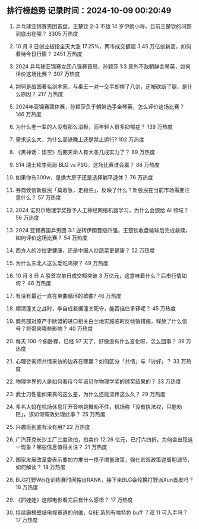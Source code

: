 
## 排行榜趋势 记录时间：2024-10-09 00:20:49
  
  1. 乒乓球亚锦赛男团首盘，王楚钦 2-3 不敌 14 岁伊朗小将，目前王楚钦的问题到底出在哪？ 3305 万热度
    
  2. 10 月 8 日创业板指全天大涨 17.25%，两市成交额超 3.45 万亿创新高，如何看待今日行情？ 2451 万热度
    
  3. 2024 乒乓球亚锦赛女团八强赛首局，孙颖莎 1:3 意外不敌朝鲜金琴英，如何评价这场比赛？ 307 万热度
    
  4. 荆轲是战国著名剑术家，与秦王一对一交手却挨了八剑，还被砍断了腿，是什么原因？ 217 万热度
    
  5. 2024年亚锦赛团体赛，孙颖莎负于朝鲜选手金琴英，怎么评价这场比赛？ 146 万热度
    
  6. 为什么老一辈的人没有那么消极，而年轻人很多抑郁症？ 139 万热度
    
  7. 需求这么大，为什么高铁晚上还是禁止运行? 102 万热度
    
  8. 《黑神话：悟空》后期天命人有大圣几成实力了？ 89 万热度
    
  9. S14 瑞士轮生死局 BLG vs PSG，这场比赛谁会赢？ 88 万热度
    
  10. 如果你有300w，是换大房子还是选择躺平退休？ 76 万热度
    
  11. 券商致信新股民「莫着急，走稳些」，反映了什么？新股民在当前市场需要注意什么？ 57 万热度
    
  12. 2024 诺贝尔物理学奖授予人工神经网络机器学习，为什么会颁给 AI 领域？ 56 万热度
    
  13. 2024 亚锦赛国乒男团 3:1 逆转伊朗晋级四强，王楚钦收盘输球后完成救赎，如何评价这场比赛？ 54 万热度
    
  14. 西方人的沙拉更健康，还是中国人炒蔬菜更健康？ 52 万热度
    
  15. 为什么东北人这么爱吃鸡架？ 49 万热度
    
  16. 10 月 8 日 A 股首次单日成交额突破 3 万亿元，这意味着什么？后市行情如何？ 46 万热度
    
  17. 有没有最近一直在单曲循环的歌曲? 46 万热度
    
  18. 顺清潼关之战时，李自成若据潼关死守，能否挡住多铎呢？ 45 万热度
    
  19. 商务部对原产于欧盟的进口相关白兰地实施临时反倾销措施，释放了什么信号？将带来哪些影响？ 40 万热度
    
  20. 每天 100 个俯卧撑，已经 97 天了，好像没有什么变化呀，怎么回事？ 39 万热度
    
  21. 心理咨询师共情来访的边界在哪里？如何区分「共情」与「讨好」？ 33 万热度
    
  22. 物理学界的人是如何看待今年诺贝尔物理学奖的颁奖结果的？ 33 万热度
    
  23. 武士刀性能如果真的这么差，为什么还能流传这么久？ 29 万热度
    
  24. 多名大妈在机场休息厅开音响跳舞劝不住，机场称「没有执法权，只能劝阻」，该如何有效处理此事？ 25 万热度
    
  25. 兴趣班到底有没有用? 22 万热度
    
  26. 广汽菲克长沙工厂三度流拍，拍卖价 12.26 亿元，已打六四折，为何会出现这一现象？哪些信息值得关注？ 21 万热度
    
  27. 国家发展改革委表示要加力推出一揽子增量政策，强化宏观政策逆周期调节，如何解读？ 18 万热度
    
  28. BLG打野Wei在训练赛时间独自RANK，接下来BLG会轮换打野派Xun首发吗？ 18 万热度
    
  29. 《抓娃娃》这部电影看完后有什么感悟？ 17 万热度
    
  30. 持续霸榜壁纸电视赛道的创维，Q8E 系列有啥特色 buff ？双 11 可入手吗？ 17 万热度
    